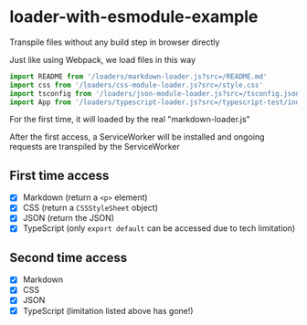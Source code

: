 # loader-with-esmodule-example

Transpile files without any build step in browser directly

Just like using Webpack, we load files in this way

```js
import README from '/loaders/markdown-loader.js?src=/README.md'
import css from '/loaders/css-module-loader.js?src=/style.css'
import tsconfig from '/loaders/json-module-loader.js?src=/tsconfig.json'
import App from '/loaders/typescript-loader.js?src=/typescript-test/index.tsx'
```

For the first time, it will loaded by the real "markdown-loader.js"

After the first access, a ServiceWorker will be installed and ongoing requests are transpiled by the ServiceWorker

## First time access

-   [x] Markdown (return a `<p>` element)
-   [x] CSS (return a `CSSStyleSheet` object)
-   [x] JSON (return the JSON)
-   [x] TypeScript (only `export default` can be accessed due to tech limitation)

## Second time access

-   [x] Markdown
-   [x] CSS
-   [x] JSON
-   [x] TypeScript (limitation listed above has gone!)
